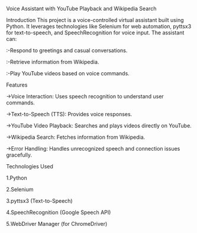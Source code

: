 Voice Assistant with YouTube Playback and Wikipedia Search

Introduction
This project is a voice-controlled virtual assistant built using Python. It leverages technologies like Selenium for web automation, pyttsx3 for text-to-speech, and SpeechRecognition for voice input. The assistant can:

:-Respond to greetings and casual conversations.

:-Retrieve information from Wikipedia.

:-Play YouTube videos based on voice commands.

Features

->Voice Interaction: Uses speech recognition to understand user commands.

->Text-to-Speech (TTS): Provides voice responses.

->YouTube Video Playback: Searches and plays videos directly on YouTube.

->Wikipedia Search: Fetches information from Wikipedia.

->Error Handling: Handles unrecognized speech and connection issues gracefully.

Technologies Used

1.Python

2.Selenium

3.pyttsx3 (Text-to-Speech)

4.SpeechRecognition (Google Speech API)

5.WebDriver Manager (for ChromeDriver)






